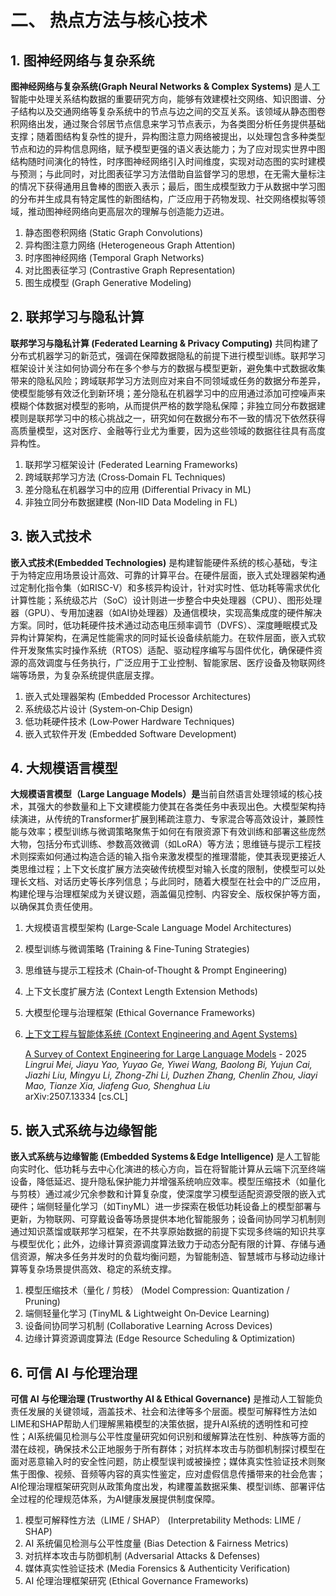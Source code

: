 # 二、 热点方法与核心技术

## 1. **图神经网络与复杂系统**

**图神经网络与复杂系统(Graph Neural Networks &amp; Complex Systems)** 是人工智能中处理关系结构数据的重要研究方向，能够有效建模社交网络、知识图谱、分子结构以及交通网络等复杂系统中的节点与边之间的交互关系。该领域从静态图卷积网络出发，通过聚合邻居节点信息来学习节点表示，为各类图分析任务提供基础支撑；随着图结构复杂性的提升，异构图注意力网络被提出，以处理包含多种类型节点和边的异构信息网络，赋予模型更强的语义表达能力；为了应对现实世界中图结构随时间演化的特性，时序图神经网络引入时间维度，实现对动态图的实时建模与预测；与此同时，对比图表征学习方法借助自监督学习的思想，在无需大量标注的情况下获得通用且鲁棒的图嵌入表示；最后，图生成模型致力于从数据中学习图的分布并生成具有特定属性的新图结构，广泛应用于药物发现、社交网络模拟等领域，推动图神经网络向更高层次的理解与创造能力迈进。​

1. 静态图卷积网络 (Static Graph Convolution​s)
2. 异构图注意力网络 (Heterogeneous Graph Attention)
3. 时序图神经网络 (Temporal Graph Networks)
4. 对比图表征学习 (Contrastive Graph Representation)
5. 图生成模型 (Graph Generative Modeling)

## 2. **联邦学习与隐私计算**

**联邦学习与隐私计算 (Federated Learning &amp; Privacy Computing)** 共同构建了分布式机器学习的新范式，强调在保障数据隐私的前提下进行模型训练。联邦学习框架设计关注如何协调分布在多个参与方的数据与模型更新，避免集中式数据收集带来的隐私风险；跨域联邦学习方法则应对来自不同领域或任务的数据分布差异，使模型能够有效泛化到新环境；差分隐私在机器学习中的应用通过添加可控噪声来模糊个体数据对模型的影响，从而提供严格的数学隐私保障；非独立同分布数据建模则是联邦学习中的核心挑战之一，研究如何在数据分布不一致的情况下依然获得高质量模型，这对医疗、金融等行业尤为重要，因为这些领域的数据往往具有高度异构性。

1. 联邦学习框架设计 (Federated Learning Frameworks)
2. 跨域联邦学习方法 (Cross‑Domain FL Techniques)
3. 差分隐私在机器学习中的应用 (Differential Privacy in ML)
4. 非独立同分布数据建模 (Non‑IID Data Modeling in FL)

## 3. **嵌入式技术**

**嵌入式技术(Embedded Technologies)** 是构建智能硬件系统的核心基础，专注于为特定应用场景设计高效、可靠的计算平台。在硬件层面，嵌入式处理器架构通过定制化指令集（如RISC-V）和多核异构设计，针对实时性、低功耗等需求优化计算性能；系统级芯片（SoC）设计则进一步整合中央处理器（CPU）、图形处理器（GPU）、专用加速器（如AI协处理器）及通信模块，实现高集成度的硬件解决方案。同时，低功耗硬件技术通过动态电压频率调节（DVFS）、深度睡眠模式及异构计算架构，在满足性能需求的同时延长设备续航能力。在软件层面，嵌入式软件开发聚焦实时操作系统（RTOS）适配、驱动程序编写与固件优化，确保硬件资源的高效调度与任务执行，广泛应用于工业控制、智能家居、医疗设备及物联网终端等场景，为复杂系统提供底层支撑。

1. 嵌入式处理器架构 (Embedded Processor Architectures)
2. 系统级芯片设计 (System‑on‑Chip Design)
3. 低功耗硬件技术 (Low‑Power Hardware Techniques)
4. 嵌入式软件开发 (Embedded Software Development)

## 4. **大规模语言模型**

**大规模语言模型（Large Language Models）是**当前自然语言处理领域的核心技术，其强大的参数量和上下文建模能力使其在各类任务中表现出色。大模型架构持续演进，从传统的Transformer扩展到稀疏注意力、专家混合等高效设计，兼顾性能与效率；模型训练与微调策略聚焦于如何在有限资源下有效训练和部署这些庞然大物，包括分布式训练、参数高效微调（如LoRA）等方法；思维链与提示工程技术则探索如何通过构造合适的输入指令来激发模型的推理潜能，使其表现更接近人类思维过程；上下文长度扩展方法突破传统模型对输入长度的限制，使模型可以处理长文档、对话历史等长序列信息；与此同时，随着大模型在社会中的广泛应用，构建伦理与治理框架成为关键议题，涵盖偏见控制、内容安全、版权保护等方面，以确保其负责任使用。

1. 大规模语言模型架构 (Large‑Scale Language Model Architectures)
2. 模型训练与微调策略 (Training & Fine‑Tuning Strategies)
3. 思维链与提示工程技术 (Chain‑of‑Thought & Prompt Engineering)
4. 上下文长度扩展方法 (Context Length Extension Methods)
5. 大模型伦理与治理框架 (Ethical Governance Frameworks)
6. [上下文工程与智能体系统 (Context Engineering and Agent Systems)](综述笔记/上下文工程综述笔记.md)

    [A Survey of Context Engineering for Large Language Models](https://doi.org/10.48550/arXiv.2507.13334) - 2025  
*Lingrui Mei, Jiayu Yao, Yuyao Ge, Yiwei Wang, Baolong Bi, Yujun Cai, Jiazhi Liu, Mingyu Li, Zhong-Zhi Li, Duzhen Zhang, Chenlin Zhou, Jiayi Mao, Tianze Xia, Jiafeng Guo, Shenghua Liu*  
arXiv:2507.13334 [cs.CL]


## 5. **嵌入式系统与边缘智能**

**嵌入式系统与边缘智能 (Embedded Systems &amp; Edge Intelligence)** 是人工智能向实时化、低功耗与去中心化演进的核心方向，旨在将智能计算从云端下沉至终端设备，降低延迟、提升隐私保护能力并增强系统响应效率。模型压缩技术（如量化与剪枝）通过减少冗余参数和计算复杂度，使深度学习模型适配资源受限的嵌入式硬件；端侧轻量化学习（如TinyML）进一步探索在极低功耗设备上的模型部署与更新，为物联网、可穿戴设备等场景提供本地化智能服务；设备间协同学习机制则通过知识蒸馏或联邦学习框架，在不共享原始数据的前提下实现多终端的知识共享与模型优化；此外，边缘计算资源调度算法致力于动态分配有限的计算、存储与通信资源，解决多任务并发时的负载均衡问题，为智能制造、智慧城市与移动边缘计算等复杂场景提供高效、稳定的系统支撑。

1. 模型压缩技术（量化 / 剪枝） (Model Compression: Quantization / Pruning)
2. 端侧轻量化学习 (TinyML & Lightweight On‑Device Learning)
3. 设备间协同学习机制 (Collaborative Learning Across Devices)
4. 边缘计算资源调度算法 (Edge Resource Scheduling & Optimization)

## 6. **可信 AI 与伦理治理**

**可信 AI 与伦理治理 (Trustworthy AI &amp; Ethical Governance)** 是推动人工智能负责任发展的关键领域，涵盖技术、社会和法律等多个层面。模型可解释性方法如LIME和SHAP帮助人们理解黑箱模型的决策依据，提升AI系统的透明性和可控性；AI系统偏见检测与公平性度量研究如何识别和缓解算法在性别、种族等方面的潜在歧视，确保技术公正地服务于所有群体；对抗样本攻击与防御机制探讨模型在面对恶意输入时的安全性问题，防止模型误判或被操控；媒体真实性验证技术则聚焦于图像、视频、音频等内容的真实性鉴定，应对虚假信息传播带来的社会危害；AI伦理治理框架研究则从政策角度出发，构建覆盖数据采集、模型训练、部署评估全过程的伦理规范体系，为AI健康发展提供制度保障。

1. 模型可解释性方法（LIME / SHAP） (Interpretability Methods: LIME / SHAP)
2. AI 系统偏见检测与公平性度量 (Bias Detection & Fairness Metrics)
3. 对抗样本攻击与防御机制 (Adversarial Attacks & Defenses)
4. 媒体真实性验证技术 (Media Forensics & Authenticity Verification)
5. AI 伦理治理框架研究 (Ethical Governance Frameworks)

‍
